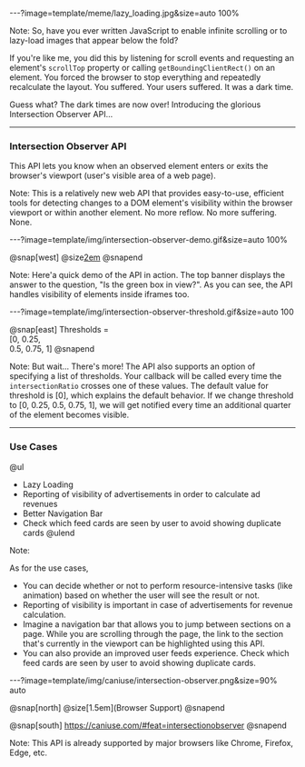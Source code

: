 ---?image=template/meme/lazy_loading.jpg&size=auto 100%

Note:
So, have you ever written JavaScript to enable infinite scrolling or to lazy-load images that appear below the fold?

If you're like me, you did this by listening for scroll events and requesting an element's `scrollTop` property or calling `getBoundingClientRect()` on an element. You forced the browser to stop everything and repeatedly recalculate the layout. You suffered. Your users suffered. It was a dark time.

Guess what? The dark times are now over! Introducing the glorious Intersection Observer API...

---

### Intersection Observer API

This API lets you know when an observed element enters or exits the browser's viewport (user's visible area of a web page).

Note:
This is a relatively new web API that provides easy-to-use, efficient tools for detecting changes to a DOM element's visibility within the browser viewport or within another element. No more reflow. No more suffering. None.

---?image=template/img/intersection-observer-demo.gif&size=auto 100%

@snap[west]
@size[2em](Demo)
@snapend

Note:
Here'a quick demo of the API in action. The top banner displays the answer to the question, "Is the green box in view?". As you can see, the API handles visibility of elements inside iframes too.

---?image=template/img/intersection-observer-threshold.gif&size=auto 100

@snap[east]
Thresholds = <br>[0, 0.25,<br>0.5, 0.75, 1]
@snapend

Note:
But wait... There's more! The API also supports an option of specifying a list of thresholds. Your callback will be called every time the `intersectionRatio` crosses one of these values. The default value for threshold is [0], which explains the default behavior. If we change threshold to [0, 0.25, 0.5, 0.75, 1], we will get notified every time an additional quarter of the element becomes visible.

---

### Use Cases

@ul
- Lazy Loading
- Reporting of visibility of advertisements in order to calculate ad revenues
- Better Navigation Bar
- Check which feed cards are seen by user to avoid showing duplicate cards
@ulend

Note:

As for the use cases,
- You can decide whether or not to perform resource-intensive tasks (like animation) based on whether the user will see the result or not.
- Reporting of visibility is important in case of advertisements for revenue calculation.
- Imagine a navigation bar that allows you to jump between sections on a page. While you are scrolling through the page, the link to the section that's currently in the viewport can be highlighted using this API.
- You can also provide an improved user feeds experience. Check which feed cards are seen by user to avoid showing duplicate cards.

---?image=template/img/caniuse/intersection-observer.png&size=90% auto

@snap[north]
@size[1.5em](Browser Support)
@snapend

@snap[south]
https://caniuse.com/#feat=intersectionobserver
@snapend

Note:
This API is already supported by major browsers like Chrome, Firefox, Edge, etc.
